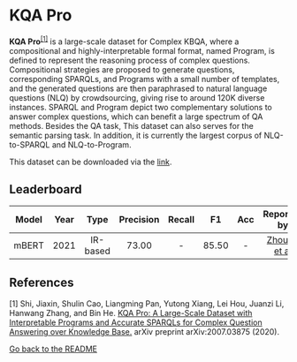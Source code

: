 # KQA Pro

**KQA Pro**<sup>[[1]](#myfootnote1)</sup> is a large-scale dataset for Complex KBQA, where a compositional and highly-interpretable formal format, named Program, is defined to represent the reasoning process of complex questions. 
Compositional strategies are proposed to generate questions, corresponding SPARQLs, and Programs with a small number of templates, and the generated questions are then paraphrased to natural language questions (NLQ) 
by crowdsourcing, giving rise to around 120K diverse instances. SPARQL and Program depict two complementary solutions to answer complex questions, which can benefit a large spectrum of QA methods. Besides the QA task, 
This dataset can also serves for the semantic parsing task. In addition, it is currently the largest corpus of NLQ-to-SPARQL and NLQ-to-Program.

This dataset can be downloaded via the [link](http://thukeg.gitee.io/kqa-pro/).

## Leaderboard
| Model | Year | Type | Precision | Recall | F1 | Acc | Reported by | Official Repo |
|:-----:|:----:|:----:|:---------:|:------:|:--:|:---:|:-----------:| :-----------: |
| mBERT | 2021 | IR-based | 73.00 | - | 85.50 | - | [Zhou Y. et al](https://aclanthology.org/2021.naacl-main.465.pdf) | - |

## References
<a name="myfootnote1">[1]</a> Shi, Jiaxin, Shulin Cao, Liangming Pan, Yutong Xiang, Lei Hou, Juanzi Li, Hanwang Zhang, and Bin He. [KQA Pro: A Large-Scale Dataset with Interpretable Programs and Accurate SPARQLs for Complex Question Answering over Knowledge Base.](https://arxiv.org/pdf/2007.03875.pdf) arXiv preprint arXiv:2007.03875 (2020).


[Go back to the README](../README.md)
